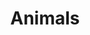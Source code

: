 ---
layout: gallery
title: Animals
description: I love animals
image: assets/images/dessin.jpg
show_tile: true
images:
  - path: assets/images/dessin.jpg
    title: Quel dessin
  - path: assets/images/table.jpg
    title: Une grande table
  - path: assets/images/lise_vase.jpg
    title: Un vase en devenir
  - path: assets/images/dessin.jpg
    title: Quel dessin
  - path: assets/images/table.jpg
    title: Une grande table
  - path: assets/images/lise_vase.jpg
    title: Un vase en devenir
  - path: assets/images/dessin.jpg
    title: Quel dessin
  - path: assets/images/table.jpg
    title: Une grande table
  - path: assets/images/lise_vase.jpg
    title: Un vase en devenir
---